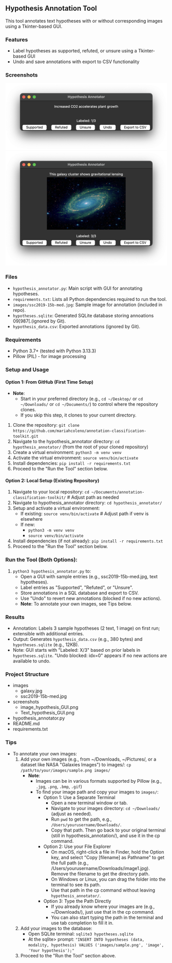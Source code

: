 ## Hypothesis Annotation Tool
This tool annotates text hypotheses with or without corresponding images using a Tkinter-based GUI.

### Features
- Label hypotheses as supported, refuted, or unsure using a Tkinter-based GUI
- Undo and save annotations with export to CSV functionality

### Screenshots
![Text Hypothesis GUI](screenshots/Text_hypothesis_GUI.png)
![Image Hypothesis GUI](screenshots/Image_hypothesis_GUI.png)

### Files
- `hypothesis_annotator.py`: Main script with GUI for annotating hypotheses.
- `requirements.txt`: Lists all Python dependencies required to run the tool.
- `images/ssc2019-15b-med.jpg`: Sample image for annotation (included in repo).
- `hypotheses.sqlite`: Generated SQLite database storing annoations 09[987[.(ignored by Git).
- `hypothesis_data.csv`: Exported annotations (ignored by Git).

### Requirements
- Python 3.7+ (tested with Python 3.13.3)
- Pillow (PIL) - for image processing

### Setup and Usage
#### Option 1: From GitHub (First Time Setup)
- **Note**: 
  - Start in your preferred directory (e.g., `cd ~/Desktop/` or `cd ~/Downloads/` or `cd ~/Documents/`) to control where the repository clones. 
  - If you skip this step, it clones to your current directory.
1. Clone the repository: `git clone https://github.com/mariahcoleno/annotation-classification-toolkit.git`
2. Navigate to the hypothesis_annotator directory: `cd hypothesis_annotator/` (from the root of your cloned repository)
3. Create a virtual environment: `python3 -m venv venv`
4. Activate the virtual environment: `source venv/bin/activate`
5. Install dependencies: `pip install -r requirements.txt`
6. Proceed to the "Run the Tool" section below.

#### Option 2: Local Setup (Existing Repository)
1. Navigate to your local repository: `cd ~/Documents/annotation-classification-toolkit/` # Adjust path as needed
2. Navigate to hypothesis_annotator directory: `cd hypothesis_annotator/`
3. Setup and activate a virtual environment:
   - If existing: `source venv/bin/activate` # Adjust path if venv is elsewhere
   - If new:
     - `python3 -m venv venv`
     - `source venv/bin/activate`
4. Install dependencies (if not already): `pip install -r requirements.txt`
5. Proceed to the "Run the Tool" section below.

### Run the Tool (Both Options):
1. `python3 hypothesis_annotator.py` to:
   - Open a GUI with sample entries (e.g., ssc2019-15b-med.jpg, text hypotheses).
   - Label entries as "Supported", "Refuted", or "Unsure".
   - Store annotations in a SQL database and export to CSV.
   - Use "Undo" to revert new annotations (blocked if no new actions).
   - **Note**: To annotate your own images, see Tips below.
              
### Results
- Annotation: Labels 3 sample hypotheses (2 text, 1 image) on first run; extensible with additional entries.
- Output: Generates `hypothesis_data.csv` (e.g., 380 bytes) and `hypotheses.sqlite` (e.g., 12KB).
- Note: GUI starts with "Labeled: X/3" based on prior labels in `hypotheses.sqlite`. "Undo blocked: idx=0" appears if no new actions are available to undo.

### Project Structure
- images
  - galaxy.jpg
  - ssc2019-15b-med.jpg
- screenshots
  - image_hypothesis_GUI.png
  - Text_hypothesis_GUI.png
- hypothesis_annotator.py
- README.md
- requirements.txt

### Tips
- To annotate your own images:
  1. Add your own images (e.g., from ~/Downloads, ~/Pictures/, or a dataset like NASA "Galaxies Images") to images/: `cp /path/to/your/images/sample.png images/`
     - **Note**:
       - Images can be in various formats supported by Pillow (e.g., `.jpg`, `.png`, `.bmp`, `.gif`)
       - To find your image path and copy your images to `images/`:
         - Option 1: Use a Separate Terminal
           - Open a new terminal window or tab.
           - Navigate to your images directory: `cd ~/Downloads/` (adjust as needed).
           - Run `pwd` to get the path, e.g., `/Users/yourusername/Downloads/`.
           - Copy that path. Then go back to your original terminal (still in hypothesis_annotation/), and use it in the cp command.
         - Option 2: Use your File Explorer
           - On macOS, right-click a file in Finder, hold the Option key, and select "Copy [filename] as Pathname" to get the full path (e.g., /Users/yourusername/Downloads/image1.jpg). Remove the filename to get the directory path.
           - On Windows or Linux, you can drag the folder into the terminal to see its path.
           - Use that path in the cp command without leaving `hypothesis_annotator/`.
         - Option 3: Type the Path Directly
           - If you already know where your images are (e.g., ~/Downloads/), just use that in the cp command.
           - You can also start typing the path in the terminal and use tab completion to fill it in.
  2. Add your images to the database:
     - Open SQLite terminal: `sqlite3 hypotheses.sqlite`
     - At the sqlite> prompt: `"INSERT INTO hypotheses (data, modality, hypothesis) VALUES ('images/sample.png', 'image', 'Your hypothesis');"`
  3. Proceed to the "Run the Tool" section above.

